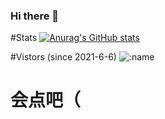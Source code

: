 ### Hi there 👋
#Stats
[![Anurag's GitHub stats](https://github-readme-stats.vercel.app/api?username=wjw233)](https://github.com/anuraghazra/github-readme-stats)

#Vistors (since 2021-6-6)
![:name](https://count.getloli.com/get/@:wjw233)

# 会点吧（

